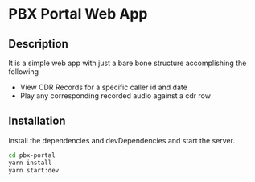 # PBX Portal Web App
## Description
It is a simple web app with just a bare bone structure accomplishing the following
- View CDR Records for a specific caller id and date
- Play any corresponding recorded audio against a cdr row

## Installation

Install the dependencies and devDependencies and start the server.

```sh
cd pbx-portal
yarn install
yarn start:dev
```

